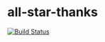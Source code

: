 # all-star-thanks

[![Build Status](https://travis-ci.org/9renpoto/all-star-thanks.svg?branch=master)](https://travis-ci.org/9renpoto/all-star-thanks)
